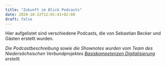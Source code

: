 ```yaml
---
title: "Zukunft im Blick Podcasts"
date: 2020-10-22T12:01:41+02:00
draft: false
---
```


Hier aufgelistet sind verschiedene Podcasts, die von Sebastian Becker und Gästen erstellt wurden.

*Die Podcastbeschreibung sowie die Shownotes wurden vom Team des Niedersächsischen Verbundprojektes [Basiskompetenzen Digitalisierung](http://www.lehrerbildungsverbund-niedersachsen.de/index.php?s=ProjektBasiskompetenzenDigitalisierung) erstellt.* 
